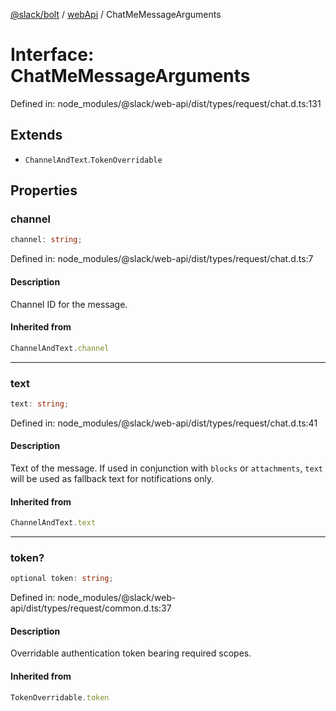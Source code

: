 [@slack/bolt](../../../../index.md) / [webApi](../index.md) / ChatMeMessageArguments

# Interface: ChatMeMessageArguments

Defined in: node\_modules/@slack/web-api/dist/types/request/chat.d.ts:131

## Extends

- `ChannelAndText`.`TokenOverridable`

## Properties

### channel

```ts
channel: string;
```

Defined in: node\_modules/@slack/web-api/dist/types/request/chat.d.ts:7

#### Description

Channel ID for the message.

#### Inherited from

```ts
ChannelAndText.channel
```

***

### text

```ts
text: string;
```

Defined in: node\_modules/@slack/web-api/dist/types/request/chat.d.ts:41

#### Description

Text of the message. If used in conjunction with `blocks` or `attachments`, `text` will be used
as fallback text for notifications only.

#### Inherited from

```ts
ChannelAndText.text
```

***

### token?

```ts
optional token: string;
```

Defined in: node\_modules/@slack/web-api/dist/types/request/common.d.ts:37

#### Description

Overridable authentication token bearing required scopes.

#### Inherited from

```ts
TokenOverridable.token
```
